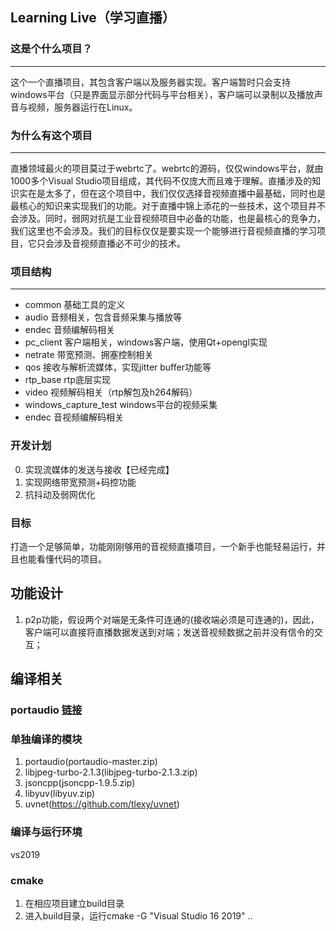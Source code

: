 ## Learning Live（学习直播）
### 这是个什么项目？
--- 
这个一个直播项目，其包含客户端以及服务器实现。客户端暂时只会支持windows平台（只是界面显示部分代码与平台相关），客户端可以录制以及播放声音与视频，服务器运行在Linux。

### 为什么有这个项目
--- 
直播领域最火的项目莫过于webrtc了。webrtc的源码，仅仅windows平台，就由1000多个Visual Studio项目组成，其代码不仅庞大而且难于理解。直播涉及的知识实在是太多了，但在这个项目中，我们仅仅选择音视频直播中最基础，同时也是最核心的知识来实现我们的功能。对于直播中锦上添花的一些技术，这个项目并不会涉及。同时，弱网对抗是工业音视频项目中必备的功能，也是最核心的竞争力，我们这里也不会涉及。我们的目标仅仅是要实现一个能够进行音视频直播的学习项目，它只会涉及音视频直播必不可少的技术。

### 项目结构
--- 
* common 基础工具的定义
* audio 音频相关，包含音频采集与播放等
* endec 音频编解码相关
* pc_client 客户端相关，windows客户端，使用Qt+opengl实现
* netrate 带宽预测、拥塞控制相关
* qos 接收与解析流媒体，实现jitter buffer功能等
* rtp_base rtp底层实现
* video 视频解码相关（rtp解包及h264解码）
* windows_capture_test windows平台的视频采集
* endec 音视频编解码相关

### 开发计划
0. 实现流媒体的发送与接收【已经完成】
1. 实现网络带宽预测+码控功能
2. 抗抖动及弱网优化

### 目标
打造一个足够简单，功能刚刚够用的音视频直播项目，一个新手也能轻易运行，并且也能看懂代码的项目。

## 功能设计
1. p2p功能，假设两个对端是无条件可连通的(接收端必须是可连通的)，因此，客户端可以直接将直播数据发送到对端；发送音视频数据之前并没有信令的交互；

## 编译相关
### portaudio [链接](http://portaudio.com/docs/v19-doxydocs/compile_windows.html)

### 单独编译的模块
1. portaudio(portaudio-master.zip)
2. libjpeg-turbo-2.1.3(libjpeg-turbo-2.1.3.zip)
3. jsoncpp(jsoncpp-1.9.5.zip)
4. libyuv(libyuv.zip)
5. uvnet(https://github.com/tlexy/uvnet)

### 编译与运行环境
vs2019

### cmake
1. 在相应项目建立build目录
2. 进入build目录，运行cmake -G "Visual Studio 16 2019" ..